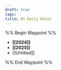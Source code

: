 ```yaml
---
draft: true
tags: 
title: 01 Daily Notes
---
```

%% Begin Waypoint %%
- **[[2024]]**
- **[[2025]]**
- [[Untitled]]

%% End Waypoint %%
